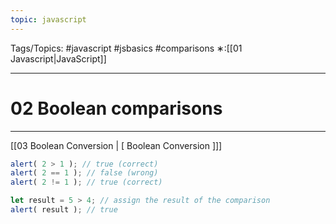 ```yaml
---
topic: javascript
---
```

Tags/Topics: #javascript #jsbasics #comparisons
∗:[[01 Javascript|JavaScript]] 

---
# 02 Boolean comparisons

--- 
[[03 Boolean Conversion | [ Boolean Conversion ]]]

```javascript
alert( 2 > 1 ); // true (correct)
alert( 2 == 1 ); // false (wrong)
alert( 2 != 1 ); // true (correct)
```
```javascript
let result = 5 > 4; // assign the result of the comparison
alert( result ); // true
```

